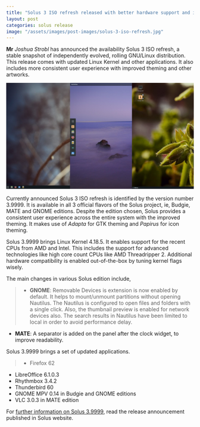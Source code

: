 ```yaml
---
title: "Solus 3 ISO refresh released with better hardware support and improved artwork"
layout: post
categories: solus release
image: "/assets/images/post-images/solus-3-iso-refresh.jpg"
---
```


**Mr** *Joshua Strobl* has announced the availability Solus 3 ISO refresh, a stable snapshot of independently evolved, rolling GNU/Linux distribution. This release comes with updated Linux Kernel and other applications. It also includes more consistent user experience with improved theming and other artworks.

![Solus 3 ISO refresh, a snap of different editions](/assets/images/post-images/solus-3-iso-refresh.jpg)

Currently announced Solus 3 ISO refresh is identified by the version number 3.9999. It is available in all 3 official flavors of the Solus project, ie, Budgie, MATE and GNOME editions. Despite the edition chosen, Solus provides a consistent user experience across the entire system with the improved theming. It makes use of *Adapta* for GTK theming and *Papirus* for icon theming.

Solus 3.9999 brings Linux Kernel 4.18.5. It enables support for the recent CPUs from AMD and Intel. This includes the support for advanced technologies like high core count CPUs like AMD Threadripper 2. Additional hardware compatibility is enabled out-of-the-box by tuning kernel flags wisely.

The main changes in various Solus edition include,
> - **GNOME**: Removable Devices is extension is now enabled by default. It helps to mount/unmount partitions without opening Nautilus. The Nautilus is configured to open files and folders with a single click. Also, the thumbnail preview is enabled for network devices also. The search results in Nautilus have been limited to local in order to avoid performance delay.
- **MATE**: A separator is added on the panel after the clock widget, to improve readability.

Solus 3.9999 brings a set of updated applications.
> - Firefox 62
- LibreOffice 6.1.0.3
- Rhythmbox 3.4.2
- Thunderbird 60
- GNOME MPV 0.14 in Budgie and GNOME editions
- VLC 3.0.3 in MATE edition

For [further information on Solus 3.9999](https://getsol.us/2018/09/20/solus-3-iso-refresh-released/), read the release announcement published in Solus website.
